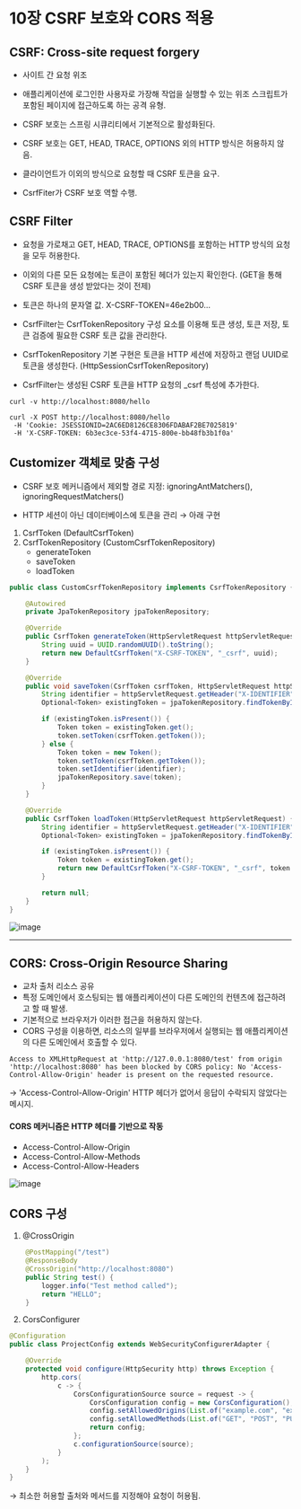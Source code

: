 # 10장 CSRF 보호와 CORS 적용

## CSRF: Cross-site request forgery
- 사이트 간 요청 위조
- 애플리케이션에 로그인한 사용자로 가장해 작업을 실행할 수 있는 위조 스크립트가 포함된 페이지에 접근하도록 하는 공격 유형.

- CSRF 보호는 스프링 시큐리티에서 기본적으로 활성화된다.
- CSRF 보호는 GET, HEAD, TRACE, OPTIONS 외의 HTTP 방식은 허용하지 않음.
- 클라이언트가 이외의 방식으로 요청할 때 CSRF 토큰을 요구.
- CsrfFiter가 CSRF 보호 역할 수행.

## CSRF Filter
- 요청을 가로채고 GET, HEAD, TRACE, OPTIONS를 포함하는 HTTP 방식의 요청을 모두 허용한다.
- 이외의 다른 모든 요청에는 토큰이 포함된 헤더가 있는지 확인한다. (GET을 통해 CSRF 토큰을 생성 받았다는 것이 전제)
- 토큰은 하나의 문자열 값. X-CSRF-TOKEN=46e2b00...

- CsrfFilter는 CsrfTokenRepository 구성 요소를 이용해 토큰 생성, 토큰 저장, 토큰 검증에 필요한 CSRF 토큰 값을 관리한다.
- CsrfTokenRepository 기본 구현은 토큰을 HTTP 세션에 저장하고 랜덤 UUID로 토큰을 생성한다. (HttpSessionCsrfTokenRepository)
- CsrfFilter는 생성된 CSRF 토큰을 HTTP 요청의 _csrf 특성에 추가한다.

```
curl -v http://localhost:8080/hello

curl -X POST http://localhost:8080/hello
 -H 'Cookie: JSESSIONID=2AC6ED8126CE8306FDABAF2BE7025819'
 -H 'X-CSRF-TOKEN: 6b3ec3ce-53f4-4715-800e-bb48fb3b1f0a'
```

## Customizer 객체로 맞춤 구성
- CSRF 보호 메커니즘에서 제외할 경로 지정: ignoringAntMatchers(), ignoringRequestMatchers()

- HTTP 세션이 아닌 데이터베이스에 토큰을 관리 → 아래 구현
1. CsrfToken (DefaultCsrfToken)
2. CsrfTokenRepository (CustomCsrfTokenRepository)
	- generateToken
	- saveToken
	- loadToken

``` java
public class CustomCsrfTokenRepository implements CsrfTokenRepository {

	@Autowired
	private JpaTokenRepository jpaTokenRepository;

	@Override
	public CsrfToken generateToken(HttpServletRequest httpServletRequest) {
		String uuid = UUID.randomUUID().toString();
		return new DefaultCsrfToken("X-CSRF-TOKEN", "_csrf", uuid);
	}

	@Override
	public void saveToken(CsrfToken csrfToken, HttpServletRequest httpServletRequest, HttpServletResponse httpServletResponse) {
		String identifier = httpServletRequest.getHeader("X-IDENTIFIER");
		Optional<Token> existingToken = jpaTokenRepository.findTokenByIdentifier(identifier);

		if (existingToken.isPresent()) {
			Token token = existingToken.get();
			token.setToken(csrfToken.getToken());
		} else {
			Token token = new Token();
			token.setToken(csrfToken.getToken());
			token.setIdentifier(identifier);
			jpaTokenRepository.save(token);
		}
	}

	@Override
	public CsrfToken loadToken(HttpServletRequest httpServletRequest) {
		String identifier = httpServletRequest.getHeader("X-IDENTIFIER");
		Optional<Token> existingToken = jpaTokenRepository.findTokenByIdentifier(identifier);

		if (existingToken.isPresent()) {
			Token token = existingToken.get();
			return new DefaultCsrfToken("X-CSRF-TOKEN", "_csrf", token.getToken());
		}

		return null;
	}
}
```

![image](https://github.com/JasonCoffee/spring-security/assets/140817725/bfe2e421-d0bb-4b1e-aa11-8b44a8650f39)

---
## CORS: Cross-Origin Resource Sharing
- 교차 출처 리소스 공유
- 특정 도메인에서 호스팅되는 웹 애플리케이션이 다른 도메인의 컨텐츠에 접근하려고 할 때 발생.
- 기본적으로 브라우저가 이러한 접근을 허용하지 않는다.
- CORS 구성을 이용하면, 리소스의 일부를 브라우저에서 실행되는 웹 애플리케이션의 다른 도메인에서 호출할 수 있다.

```
Access to XMLHttpRequest at 'http://127.0.0.1:8080/test' from origin 'http://localhost:8080' has been blocked by CORS policy: No 'Access-Control-Allow-Origin' header is present on the requested resource.
```
→ 'Access-Control-Allow-Origin' HTTP 헤더가 없어서 응답이 수락되지 않았다는 메시지.

#### CORS 메커니즘은 HTTP 헤더를 기반으로 작동
- Access-Control-Allow-Origin
- Access-Control-Allow-Methods
- Access-Control-Allow-Headers

![image](https://github.com/JasonCoffee/spring-security/assets/140817725/f4159106-4673-480f-bc29-4f3a776604ac)

## CORS 구성
1. @CrossOrigin
```java
	@PostMapping("/test")
	@ResponseBody
	@CrossOrigin("http://localhost:8080")
	public String test() {
		logger.info("Test method called");
		return "HELLO";
	}
```

2. CorsConfigurer
``` java
@Configuration
public class ProjectConfig extends WebSecurityConfigurerAdapter {

	@Override
	protected void configure(HttpSecurity http) throws Exception {
		http.cors(
			c -> {
				CorsConfigurationSource source = request -> {
					CorsConfiguration config = new CorsConfiguration();
					config.setAllowedOrigins(List.of("example.com", "example.org"));
					config.setAllowedMethods(List.of("GET", "POST", "PUT", "DELETE"));
					return config;
				};
				c.configurationSource(source);
			}
		);
	}
}
```
→ 최소한 허용할 출처와 메서드를 지정해야 요청이 허용됨.
